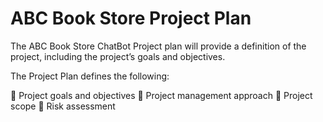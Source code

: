 # ABC Book Store Project Plan
The ABC Book Store ChatBot Project plan will provide a definition of the project, including the project’s goals and objectives. 

The Project Plan defines the following:

	Project goals and objectives
	Project management approach
	Project scope
	Risk assessment
